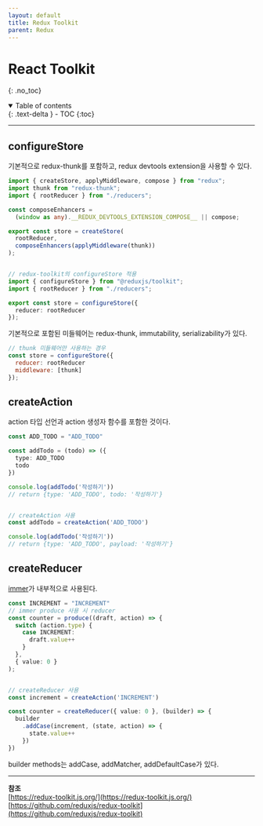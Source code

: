 ```yaml
---
layout: default
title: Redux Toolkit
parent: Redux
---
```


# React Toolkit
{: .no_toc}

<details open markdown="block">
  <summary>
    Table of contents
  </summary>
  {: .text-delta }
- TOC
{:toc}
</details>

---

## configureStore

기본적으로 redux-thunk를 포함하고, redux devtools extension을 사용할 수 있다.

```ts
import { createStore, applyMiddleware, compose } from "redux";
import thunk from "redux-thunk";
import { rootReducer } from "./reducers";

const composeEnhancers =
  (window as any).__REDUX_DEVTOOLS_EXTENSION_COMPOSE__ || compose;

export const store = createStore(
  rootReducer,
  composeEnhancers(applyMiddleware(thunk))
);


// redux-toolkit의 configureStore 적용
import { configureStore } from "@reduxjs/toolkit";
import { rootReducer } from "./reducers";

export const store = configureStore({
  reducer: rootReducer
});
```

기본적으로 포함된 미들웨어는 redux-thunk, immutability, serializability가 있다.

```js
// thunk 미들웨어만 사용하는 경우
const store = configureStore({
  reducer: rootReducer
  middleware: [thunk]
});
```

## createAction
action 타입 선언과 action 생성자 함수를 포함한 것이다.

```ts
const ADD_TODO = "ADD_TODO"

const addTodo = (todo) => ({
  type: ADD_TODO
  todo
})

console.log(addTodo('작성하기'))
// return {type: 'ADD_TODO', todo: '작성하기'}


// createAction 사용
const addTodo = createAction('ADD_TODO')

console.log(addTodo('작성하기'))
// return {type: 'ADD_TODO', payload: '작성하기'}

```

## createReducer
[immer](https://github.com/immerjs/immer)가 내부적으로 사용된다.<br />

```ts
const INCREMENT = "INCREMENT"
// immer produce 사용 시 reducer
const counter = produce((draft, action) => {
  switch (action.type) {
    case INCREMENT:
      draft.value++
    }
  },
  { value: 0 }
);


// createReducer 사용
const increment = createAction('INCREMENT')

const counter = createReducer({ value: 0 }, (builder) => {
  builder
    .addCase(increment, (state, action) => {
      state.value++
    })
})
```
builder methods는 addCase, addMatcher, addDefaultCase가 있다.




--- 
**참조**<br />
[https://redux-toolkit.js.org/](https://redux-toolkit.js.org/)<br/>
[https://github.com/reduxjs/redux-toolkit](https://github.com/reduxjs/redux-toolkit)
